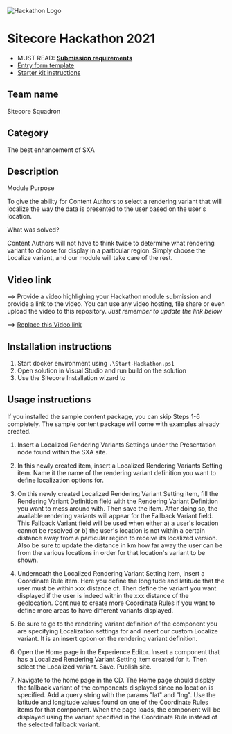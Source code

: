 ![Hackathon Logo](docs/images/hackathon.png?raw=true "Hackathon Logo")
# Sitecore Hackathon 2021

- MUST READ: **[Submission requirements](SUBMISSION_REQUIREMENTS.md)**
- [Entry form template](ENTRYFORM.md)
- [Starter kit instructions](STARTERKIT_INSTRUCTIONS.md)
  

## Team name

Sitecore Squadron

## Category

The best enhancement of SXA

## Description

Module Purpose

To give the ability for Content Authors to select a rendering variant that will localize the way the data is presented to the user based on the user's location.

What was solved?

Content Authors will not have to think twice to determine what rendering variant to choose for display in a particular region. Simply choose the Localize variant, and our module will take care of the rest.

## Video link
⟹ Provide a video highlighing your Hackathon module submission and provide a link to the video. You can use any video hosting, file share or even upload the video to this repository. _Just remember to update the link below_

⟹ [Replace this Video link](#video-link)

## Installation instructions

1. Start docker environment using `.\Start-Hackathon.ps1`
2. Open solution in Visual Studio and run build on the solution
3. Use the Sitecore Installation wizard to

## Usage instructions

If you installed the sample content package, you can skip Steps 1-6 completely. The sample content package will come with examples already created.

1. Insert a Localized Rendering Variants Settings under the Presentation node found within the SXA site.

2. In this newly created item, insert a Localized Rendering Variants Setting item. Name it the name of the rendering variant definition you want to define localization options for.

3. On this newly created Localized Rendering Variant Setting item, fill the Rendering Variant Definition field with the Rendering Variant Definition you want to mess around with. Then save the item. After doing so, the available rendering variants will appear for the Fallback Variant field. This Fallback Variant field will be used when either a) a user's location cannot be resolved or b) the user's location is not within a certain distance away from a particular region to receive its localized version. Also be sure to update the distance in km how far away the user can be from the various locations in order for that location's variant to be shown.

4. Underneath the Localized Rendering Variant Setting item, insert a Coordinate Rule item. Here you define the longitude and latitude that the user must be within xxx distance of. Then define the variant you want displayed if the user is indeed within the xxx distance of the geolocation. Continue to create more Coordinate Rules if you want to define more areas to have different variants displayed.

5. Be sure to go to the rendering variant definition of the component you are specifying Localization settings for and insert our custom Localize variant. It is an insert option on the rendering variant definition.

6. Open the Home page in the Experience Editor. Insert a component that has a Localized Rendering Variant Setting item created for it. Then select the Localized variant. Save. Publish site. 

8. Navigate to the home page in the CD. The Home page should display the fallback variant of the components displayed since no location is specified. Add a query string with the params "lat" and "lng". Use the latitude and longitude values found on one of the Coordinate Rules items for that component. When the page loads, the component will be displayed using the variant specified in the Coordinate Rule instead of the selected fallback variant.
